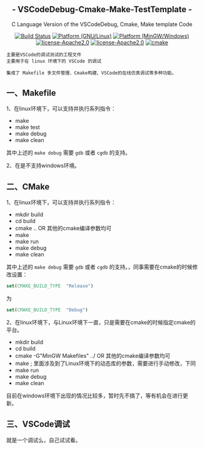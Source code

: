 # 


<h2 align="center">- VSCodeDebug-Cmake-Make-TestTemplate - </h2>
<p align="center">C Language Version of the VSCodeDebug, Cmake, Make template Code</p>
 
<p align="center">
    <a href="https://travis-ci.com/songshuaisong/VSCodeDebug-Cmake-Make-TestTemplate"><img alt="Build Status" src="https://travis-ci.com/songshuaisong/VSCodeDebug-Cmake-Make-TestTemplate.svg?token=w1QpzPiLyTL55CJtEDLA&branch=main"></a>
	<a href="http://www.kernel.org"><img alt="Platform (GNU/Linux)" src="https://img.shields.io/badge/platform-GNU/Linux-blue.svg"></a>
    <a href="http://www.windows.org"><img alt="Platform (MinGW/Windows)" src="https://img.shields.io/badge/platform-MinGW/Windows-blue.svg"></a>
    <a href="http://www.apache.org"><img alt="license-Apache2.0" src="https://img.shields.io/badge/license-Apache2.0-yellow.svg"></a>
	<a href="https://mit-license.org/"><img alt="license-Apache2.0" src="https://img.shields.io/badge/license-MIT-yellow.svg"></a>
    <a href="https://cmake.org/"><img alt="cmake" src="https://img.shields.io/badge/cmake->3.0-green.svg"></a>
</p>



    主要是VSCode的调试测试的工程文件
    主要用于在 linux 环境下的 VSCode 的调试 

    集成了 Makefile 多文件管理、Cmake构建、VSCode的在线仿真调试等多种功能。

## 一、Makefile
1、在linux环境下，可以支持并执行系列指令：
 - make
 - make test
 - make debug
 - make clean

其中上述的 `make debug` 需要 `gdb` 或者 `cgdb` 的支持。

2、在是不支持windows环境。

## 二、CMake

1、在linux环境下，可以支持并执行系列指令：
 - mkdir build
 - cd build
 - cmake .. OR 其他的cmake编译参数均可
 - make
 - make run 
 - make debug
 - make clean 

其中上述的 `make debug` 需要 `gdb` 或者 `cgdb` 的支持。，同事需要在cmake的时候修改设置：
```cmake
set(CMAKE_BUILD_TYPE  "Release")
```
为
```cmake
set(CMAKE_BUILD_TYPE  "Debug")
```
2、在linux环境下，与Linux环境下一直，只是需要在cmake的时候指定cmake的平台。
 - mkdir build
 - cd build
 - cmake -G"MinGW Makefiles" ../ OR 其他的cmake编译参数均可
 - make ; 里面涉及到了Linux环境下的动态库的参数，需要进行手动修改，下同
 - make run 
 - make debug
 - make clean 

目前在windows环境下出现的情况比较多，暂时先不搞了，等有机会在进行更新。

## 三、VSCode调试

就是一个调试么，自己试试看。



